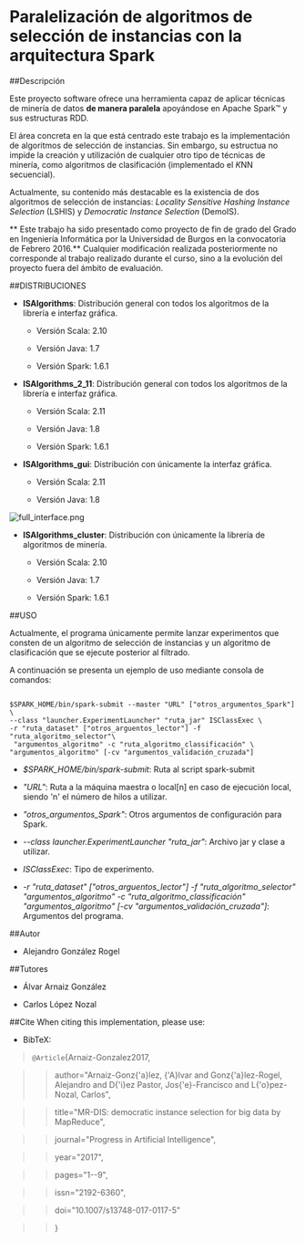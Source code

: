 # Paralelización de algoritmos de selección de instancias con la arquitectura Spark

##Descripción

Este proyecto software ofrece una herramienta capaz de aplicar técnicas de minería de datos **de manera paralela** apoyándose en Apache Spark™ y sus estructuras RDD. 

El área concreta en la que está centrado este trabajo es la implementación de algoritmos de selección de instancias. Sin embargo, su estructua no impide la creación y utilización de cualquier otro tipo de técnicas de minería, como algoritmos de clasificación (implementado el *K*NN secuencial).

Actualmente, su contenido más destacable es la existencia de dos algoritmos de selección de instancias: *Locality Sensitive Hashing Instance Selection* (LSHIS) y *Democratic Instance Selection* (DemoIS).

**
Este trabajo ha sido presentado como proyecto de fin de grado del Grado en Ingeniería Informática por la Universidad de Burgos en la convocatoria de Febrero 2016.** Cualquier modificación realizada posteriormente no corresponde al trabajo realizado durante el curso, sino a la evolución del proyecto fuera del ámbito de evaluación.

##DISTRIBUCIONES

* **ISAlgorithms**: Distribución general con todos los algoritmos de la librería e interfaz gráfica.

    * Versión Scala: 2.10

    * Versión Java: 1.7

    * Versión Spark: 1.6.1

* **ISAlgorithms_2_11**: Distribución general con todos los algoritmos de la librería e interfaz gráfica.

    * Versión Scala: 2.11

    * Versión Java: 1.8

    * Versión Spark: 1.6.1

* **ISAlgorithms_gui**: Distribución con únicamente la interfaz gráfica.

    * Versión Scala: 2.11

    * Versión Java: 1.8

![full_interface.png](https://bitbucket.org/repo/B6d96X/images/463284299-full_interface.png)


* **ISAlgorithms_cluster**: Distribución con únicamente la librería de algoritmos de minería.

    * Versión Scala: 2.10

    * Versión Java: 1.7

    * Versión Spark: 1.6.1

##USO

Actualmente, el programa únicamente permite lanzar experimentos que consten de un algoritmo de selección de instancias y un algoritmo de clasificación que se ejecute posterior al filtrado.

A continuación se presenta un ejemplo de uso mediante consola de comandos:


```

$SPARK_HOME/bin/spark-submit --master "URL" ["otros_argumentos_Spark"] \
--class "launcher.ExperimentLauncher" "ruta_jar" ISClassExec \
-r "ruta_dataset" ["otros_arguentos_lector"] -f "ruta_algoritmo_selector"\
 "argumentos_algoritmo" -c "ruta_algoritmo_classificación" \
"argumentos_algoritmo" [-cv "argumentos_validación_cruzada"]

```

* *$SPARK_HOME/bin/spark-submit*: Ruta al script spark-submit

* *"URL"*: Ruta a la máquina maestra o local[n] en caso de ejecución local, siendo 'n' el número de hilos a utilizar.

* *"otros_argumentos_Spark"*: Otros argumentos de configuración para Spark.

* *--class launcher.ExperimentLauncher "ruta_jar"*: Archivo jar y clase a utilizar.

* *ISClassExec*: Tipo de experimento.

* *-r "ruta_dataset" ["otros_arguentos_lector"] -f "ruta_algoritmo_selector" "argumentos_algoritmo" -c "ruta_algoritmo_classificación" "argumentos_algoritmo" [-cv "argumentos_validación_cruzada"]*: Argumentos del programa.


##Autor
* Alejandro González Rogel

##Tutores
* Álvar Arnaiz González

* Carlos López Nozal

##Cite
When citing this implementation, please use:

* BibTeX:

> `@Article`{Arnaiz-Gonzalez2017,

> > author="Arnaiz-Gonz{\'a}lez, {\'A}lvar and Gonz{\'a}lez-Rogel, Alejandro and D{\'i}ez Pastor, Jos{\'e}-Francisco and L{\'o}pez-Nozal, Carlos",

> > title="MR-DIS: democratic instance selection for big data by MapReduce",

> > journal="Progress in Artificial Intelligence",

> > year="2017",

> > pages="1--9",

> >  issn="2192-6360",

> > doi="10.1007/s13748-017-0117-5"

> > }